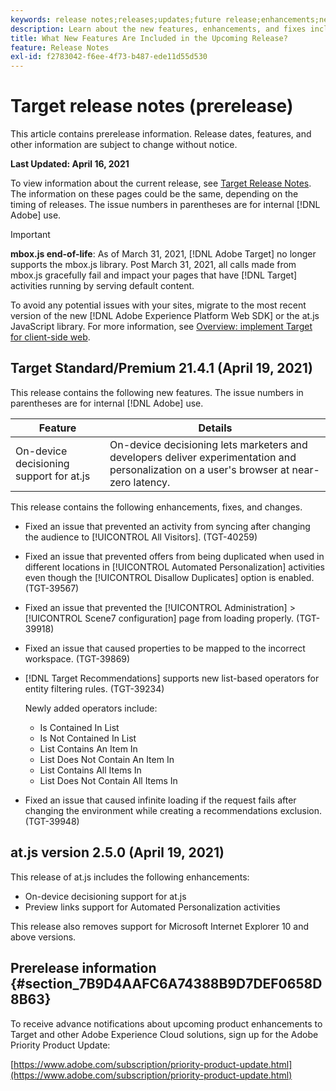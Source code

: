 ```yaml
---
keywords: release notes;releases;updates;future release;enhancements;new features;fixes;updates;prerelease
description: Learn about the new features, enhancements, and fixes included in the upcoming release of Adobe Target, including SDKs, APIs, and JavaScript libraries.
title: What New Features Are Included in the Upcoming Release?
feature: Release Notes
exl-id: f2783042-f6ee-4f73-b487-ede11d55d530
---
```

# Target release notes (prerelease)

This article contains prerelease information. Release dates, features, and other information are subject to change without notice. 

**Last Updated: April 16, 2021**

To view information about the current release, see [Target Release Notes](release-notes.md). The information on these pages could be the same, depending on the timing of releases. The issue numbers in parentheses are for internal [!DNL Adobe] use.

>[!IMPORTANT]
>
>**mbox.js end-of-life**: As of March 31, 2021, [!DNL Adobe Target] no longer supports the mbox.js library. Post March 31, 2021, all calls made from mbox.js gracefully fail and impact your pages that have [!DNL Target] activities running by serving default content.
>
>To avoid any potential issues with your sites, migrate to the most recent version of the new [!DNL Adobe Experience Platform Web SDK] or the at.js JavaScript library. For more information, see [Overview: implement Target for client-side web](/help/c-implementing-target/c-implementing-target-for-client-side-web/implement-target-for-client-side-web.md).

## Target Standard/Premium 21.4.1 (April 19, 2021)

This release contains the following new features. The issue numbers in parentheses are for internal [!DNL Adobe] use.

|Feature|Details|
| --- | --- |
|On-device decisioning support for at.js|On-device decisioning lets marketers and developers deliver experimentation and personalization on a user's browser at near-zero latency.|

This release contains the following enhancements, fixes, and changes.

* Fixed an issue that prevented an activity from syncing after changing the audience to [!UICONTROL All Visitors]. (TGT-40259)
* Fixed an issue that prevented offers from being duplicated when used in different locations in [!UICONTROL Automated Personalization] activities even though the [!UICONTROL Disallow Duplicates] option is enabled. (TGT-39567)
* Fixed an issue that prevented the [!UICONTROL Administration] > [!UICONTROL Scene7 configuration] page from loading properly. (TGT-39918)
* Fixed an issue that caused properties to be mapped to the incorrect workspace. (TGT-39869)
* [!DNL Target Recommendations] supports new list-based operators for entity filtering rules. (TGT-39234)

  Newly added operators include:

  * Is Contained In List
  * Is Not Contained In List
  * List Contains An Item In
  * List Does Not Contain An Item In
  * List Contains All Items In
  * List Does Not Contain All Items In

* Fixed an issue that caused infinite loading if the request fails after changing the environment while creating a recommendations exclusion. (TGT-39948)

## at.js version 2.5.0 (April 19, 2021)

This release of at.js includes the following enhancements:

* On-device decisioning support for at.js
* Preview links support for Automated Personalization activities

This release also removes support for Microsoft Internet Explorer 10 and above versions.

## Prerelease information {#section_7B9D4AAFC6A74388B9D7DEF0658D8B63} 

To receive advance notifications about upcoming product enhancements to Target and other Adobe Experience Cloud solutions, sign up for the Adobe Priority Product Update:

[https://www.adobe.com/subscription/priority-product-update.html](https://www.adobe.com/subscription/priority-product-update.html)
